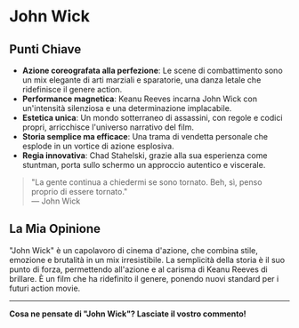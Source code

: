 # John Wick

## Punti Chiave

- **Azione coreografata alla perfezione**: Le scene di combattimento sono un mix elegante di arti marziali e sparatorie, una danza letale che ridefinisce il genere action.
- **Performance magnetica**: Keanu Reeves incarna John Wick con un'intensità silenziosa e una determinazione implacabile.
- **Estetica unica**: Un mondo sotterraneo di assassini, con regole e codici propri, arricchisce l'universo narrativo del film.
- **Storia semplice ma efficace**: Una trama di vendetta personale che esplode in un vortice di azione esplosiva.
- **Regia innovativa**: Chad Stahelski, grazie alla sua esperienza come stuntman, porta sullo schermo un approccio autentico e viscerale.

> "La gente continua a chiedermi se sono tornato. Beh, sì, penso proprio di essere tornato."  
> — John Wick

## La Mia Opinione

"John Wick" è un capolavoro di cinema d'azione, che combina stile, emozione e brutalità in un mix irresistibile. La semplicità della storia è il suo punto di forza, permettendo all'azione e al carisma di Keanu Reeves di brillare. È un film che ha ridefinito il genere, ponendo nuovi standard per i futuri action movie.

---

**Cosa ne pensate di "John Wick"? Lasciate il vostro commento!**
